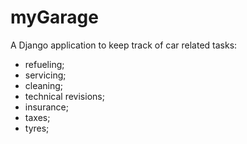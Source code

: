 # myGarage
A Django application to keep track of car related tasks:
 - refueling;
 - servicing;
 - cleaning;
 - technical revisions;
 - insurance;
 - taxes;
 - tyres;
